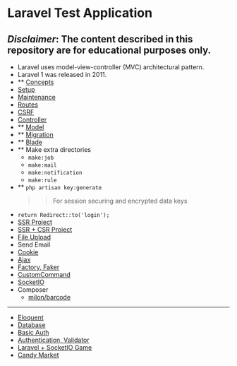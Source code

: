 # Laravel Test Application
***Disclaimer*: The content described in this repository are for educational purposes only.**
---
- Laravel uses model-view-controller (MVC) architectural pattern.
- Laravel 1 was released in 2011.
- ** [Concepts](topic/CONCEPT.md)
- [Setup](topic/SETUP.md)
- [Maintenance](topic/MAINTENANCE.md)
- [Routes](topic/ROUTE.md)
- [CSRF](topic/CSRF.md)
- [Controller](topic/Controller.md)
- ** [Model](topic/Model.md)
- ** [Migration](topic/Migration.md)
- ** [Blade](topic/Blade.md)
- ** Make extra directories
    - `make:job`
    - `make:mail`
    - `make:notification`
    - `make:rule`
- ** `php artisan key:generate`
    >> For session securing and encrypted data keys
- `return Redirect::to('login');`
- [SSR Project](project/PROJECT.md)
- [SSR + CSR Project](project/PROJECT-CSR.md)
- [File Upload](project/FILE-UPLOAD.md)
- Send Email
- [Cookie](topic/COOKIE.md)
- [Ajax](project/AJAX.md)
- [Factory, Faker](project/FACTORY.md)
- [CustomCommand](topic/COMMAND.md)
- [SocketIO](project/Socket/SOCKET.md)
- Composer
    - [milon/barcode](composer/MILON-BARCODE.md)
---
- [Eloquent](topic/Eloquent.md)
- [Database](topic/DATABASE.md)
- [Basic Auth](topic/AUTH.md)
- [Authentication, Validator](project/AUTH.md)
- [Laravel + SocketIO Game](applications/game/README.md)
- [Candy Market](applications/candy-market/README.md)